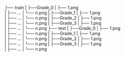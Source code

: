  ├──  train
 |      ├──Grade_0
 |           ├── 1.png     
 |           ├── ...
 |           └── n.png
 |      ├──Grade_1
 |           ├── 1.png     
 |           ├── ...
 |           └── n.png
 |      ├──Grade_2
 |           ├── 1.png     
 |           ├── ...
 |           └── n.png
 |      ├──Grade_3
 |           ├── 1.png     
 |           ├── ...
 |           └── n.png
 ├──  test
 |      ├──Grade_0
 |           ├── 1.png     
 |           ├── ...
 |           └── n.png
 |      ├──Grade_1
 |           ├── 1.png     
 |           ├── ...
 |           └── n.png
 |      ├──Grade_2
 |           ├── 1.png     
 |           ├── ...
 |           └── n.png
 |      ├──Grade_3
 |           ├── 1.png     
 |           ├── ...
 |           └── n.png
